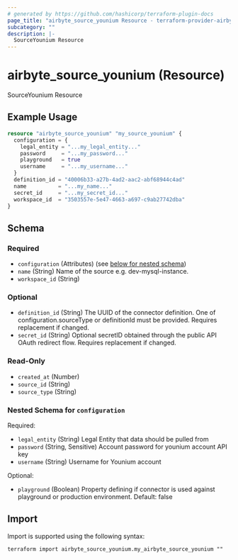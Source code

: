 ```yaml
---
# generated by https://github.com/hashicorp/terraform-plugin-docs
page_title: "airbyte_source_younium Resource - terraform-provider-airbyte"
subcategory: ""
description: |-
  SourceYounium Resource
---
```


# airbyte_source_younium (Resource)

SourceYounium Resource

## Example Usage

```terraform
resource "airbyte_source_younium" "my_source_younium" {
  configuration = {
    legal_entity = "...my_legal_entity..."
    password     = "...my_password..."
    playground   = true
    username     = "...my_username..."
  }
  definition_id = "40006b33-a27b-4ad2-aac2-abf68944c4ad"
  name          = "...my_name..."
  secret_id     = "...my_secret_id..."
  workspace_id  = "3503557e-5e47-4663-a697-c9ab27742dba"
}
```

<!-- schema generated by tfplugindocs -->
## Schema

### Required

- `configuration` (Attributes) (see [below for nested schema](#nestedatt--configuration))
- `name` (String) Name of the source e.g. dev-mysql-instance.
- `workspace_id` (String)

### Optional

- `definition_id` (String) The UUID of the connector definition. One of configuration.sourceType or definitionId must be provided. Requires replacement if changed.
- `secret_id` (String) Optional secretID obtained through the public API OAuth redirect flow. Requires replacement if changed.

### Read-Only

- `created_at` (Number)
- `source_id` (String)
- `source_type` (String)

<a id="nestedatt--configuration"></a>
### Nested Schema for `configuration`

Required:

- `legal_entity` (String) Legal Entity that data should be pulled from
- `password` (String, Sensitive) Account password for younium account API key
- `username` (String) Username for Younium account

Optional:

- `playground` (Boolean) Property defining if connector is used against playground or production environment. Default: false

## Import

Import is supported using the following syntax:

```shell
terraform import airbyte_source_younium.my_airbyte_source_younium ""
```
